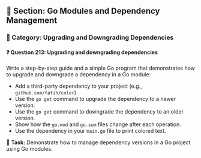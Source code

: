 ## 📘 Section: Go Modules and Dependency Management  
### 🔹 Category: Upgrading and Downgrading Dependencies  
#### ❓ Question 213: Upgrading and downgrading dependencies

Write a step-by-step guide and a simple Go program that demonstrates how to upgrade and downgrade a dependency in a Go module:

- Add a third-party dependency to your project (e.g., `github.com/fatih/color`).
- Use the `go get` command to upgrade the dependency to a newer version.
- Use the `go get` command to downgrade the dependency to an older version.
- Show how the `go.mod` and `go.sum` files change after each operation.
- Use the dependency in your `main.go` file to print colored text.

🔧 **Task:** Demonstrate how to manage dependency versions in a Go project using Go modules.
